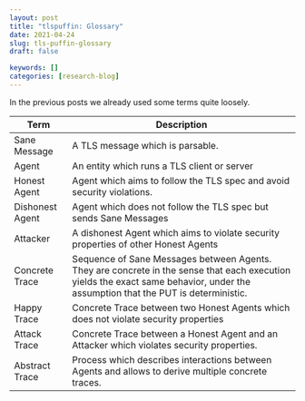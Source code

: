 ```yaml
---
layout: post
title: "tlspuffin: Glossary"
date: 2021-04-24
slug: tls-puffin-glossary
draft: false

keywords: []
categories: [research-blog]
---
```


In the previous posts we already used some terms quite loosely.


|Term|Description|
|---|---|
|Sane Message|A TLS message which is parsable.|<!-- I understand it thanks to our last discussion. However, to make this a bit more formal, I suggest you explain to which thing the packet should be parsed: TCP payload? TLS structured payload? Valid TLS message? I think the closest to what you mean is the second option. Formally, a grammar for TLS structured payload could be given, or a reference to it would be OK too. For instance in your code, "parsable" means it can be decoded as a rustls::internal::msgs:message::Message, whose "grammar" is defined [here(https://github.com/ctz/rustls/blob/c44a1c90fa720255e6b46b0d2e6e7da65b1a7d8e/rustls/src/msgs/message.rs#L165). Is that right? -->
|Agent|An entity which runs a TLS client or server|
|Honest Agent|Agent which aims to follow the TLS spec and avoid security violations.| <!--"Honest agents: Agent which aims to follow the TLS spec and avoid security violations." -> imprecise (aim to, avoid security violations...). More formally, honest agents = follow the spec. In your case: follow the spec as implemented in some chosen PUT (here OpenSSL).-->
|Dishonest Agent|Agent which does not follow the TLS spec but sends Sane Messages|<!--	Is the difference between dishonest agents and attacker relevant? -->
|Attacker|A dishonest Agent which aims to violate security properties of other Honest Agents|
|Concrete Trace|Sequence of Sane Messages between Agents. They are concrete in the sense that each execution yields the exact same behavior, under the assumption that the PUT is deterministic.|
|Happy Trace|Concrete Trace between two Honest Agents which does not violate security properties| <!-- So there are many such traces? What about concrete traces that do not violate explicitly given security properties but other properties that were not given as security goals? Maybe you rather want to define this along the lines of "...between two honest agents only, with a trusted network (hence without attacker/dishonest agent)". -->
|Attack Trace|Concrete Trace between a Honest Agent and an Attacker which violates security properties.| <!-- Does that mean that there is no attack trace assuming a protocol is badly broken and entities fail to achieve authentication even without any attacker? Why not "concrete trace that violates a security property?" -->
|Abstract Trace|Process which describes interactions between Agents and allows to derive multiple concrete traces.| <!--OK for a glossary, but this will need a proper definition. However, I don't quite see why an abstract trace can yield more than one concrete traces (assuming random generators are made deterministic for the purpose of fuzzing).-->
